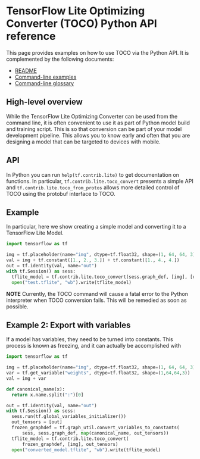 # TensorFlow Lite Optimizing Converter (TOCO) Python API reference

This page provides examples on how to use TOCO via the Python API. It is
complemented by the following documents:

*   [README](../README.md)
*   [Command-line examples](cmdline_examples.md)
*   [Command-line glossary](cmdline_reference.md)

## High-level overview

While the TensorFlow Lite Optimizing Converter can be used from the command
line, it is often convenient to use it as part of Python model build and
training script. This is so that conversion can be part of your model
development pipeline. This allows you to know early and often that you are
designing a model that can be targeted to devices with mobile.

## API

In Python you can run `help(tf.contrib.lite)` to get documentation on functions.
In particular, `tf.contrib.lite.toco_convert` presents a simple API and
`tf.contrib.lite.toco_from_protos` allows more detailed control of TOCO using
the protobuf interface to TOCO.

## Example

In particular, here we show creating a simple model and converting it to a
TensorFlow Lite Model.

```python
import tensorflow as tf

img = tf.placeholder(name="img", dtype=tf.float32, shape=(1, 64, 64, 3))
val = img + tf.constant([1., 2., 3.]) + tf.constant([1., 4., 4.])
out = tf.identity(val, name="out")
with tf.Session() as sess:
  tflite_model = tf.contrib.lite.toco_convert(sess.graph_def, [img], [out])
  open("test.tflite", "wb").write(tflite_model)
```

**NOTE** Currently, the TOCO command will cause a fatal error to the Python
interpreter when TOCO conversion fails. This will be remedied as soon as
possible.

## Example 2: Export with variables

If a model has variables, they need to be turned into constants. This process is
known as freezing, and it can actually be accomplished with

```python
import tensorflow as tf

img = tf.placeholder(name="img", dtype=tf.float32, shape=(1, 64, 64, 3))
var = tf.get_variable("weights", dtype=tf.float32, shape=(1,64,64,3))
val = img + var

def canonical_name(x):
  return x.name.split(":")[0]

out = tf.identity(val, name="out")
with tf.Session() as sess:
  sess.run(tf.global_variables_initializer())
  out_tensors = [out]
  frozen_graphdef = tf.graph_util.convert_variables_to_constants(
      sess, sess.graph_def, map(canonical_name, out_tensors))
  tflite_model = tf.contrib.lite.toco_convert(
      frozen_graphdef, [img], out_tensors)
  open("converted_model.tflite", "wb").write(tflite_model)
```
